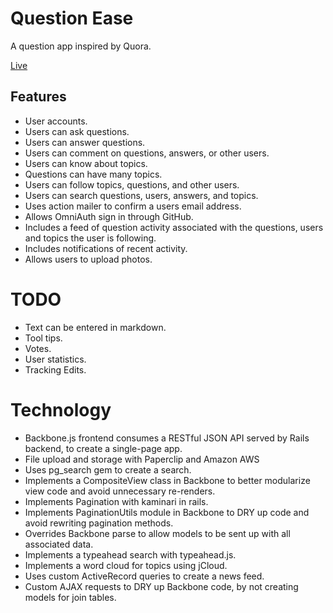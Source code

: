 # Question Ease

A question app inspired by Quora.

[Live][link]

[link]: https://www.knowledgease.com

## Features
* User accounts. 
* Users can ask questions.
* Users can answer questions.
* Users can comment on questions, answers, or other users.
* Users can know about topics. 
* Questions can have many topics. 
* Users can follow topics, questions, and other users. 
* Users can search questions, users, answers, and topics. 
* Uses action mailer to confirm a users email address.
* Allows OmniAuth sign in through GitHub. 
* Includes a feed of question activity associated with the questions, users and topics the user is following. 
* Includes notifications of recent activity. 
* Allows users to upload photos.
 
# TODO

* Text can be entered in markdown.
* Tool tips.
* Votes.
* User statistics.
* Tracking Edits.

# Technology

* Backbone.js frontend consumes a RESTful JSON API served by Rails backend, to create a single-page app.
* File upload and storage with Paperclip and Amazon AWS
* Uses pg_search gem to create a search.
* Implements a CompositeView class in Backbone to better modularize view code and avoid unnecessary re-renders.
* Implements Pagination with kaminari in rails.
* Implements PaginationUtils module in Backbone to DRY up code and avoid rewriting pagination methods.
* Overrides Backbone parse to allow models to be sent up with all associated data. 
* Implements a typeahead search with typeahead.js.
* Implements a word cloud for topics using jCloud.
* Uses custom ActiveRecord queries to create a news feed. 
* Custom AJAX requests to DRY up Backbone code, by not creating models for join tables.
